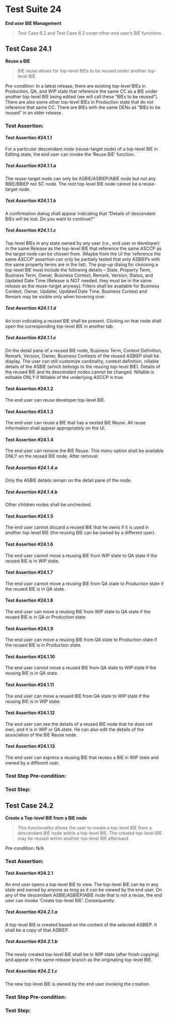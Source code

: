 # Test Suite 24

**End user BIE Management**

> Test Case 6.2 and Test Case 6.3 cover other end user’s BIE functions.

## Test Case 24.1

**Reuse a BIE**

> BIE reuse allows for top-level BIEs to be reused under another top-level BIE.

Pre-condition: In a latest release, there are existing top-level BIEs in Production, QA, and WIP state that reference the same CC as a BIE under another top-level BIE being edited (we will call these “BIEs to be reused”). There are also some other top-level BIEs in Production state that do not reference that same CC. There are BIEs with the same DENs as “BIEs to be reused” in an older release.


### Test Assertion:

#### Test Assertion #24.1.1
For a particular descendant node (reuse-target node) of a top-level BIE in Editing state, the end user can invoke the ‘Reuse BIE’ function.

##### Test Assertion #24.1.1.a
The reuse-target node can only be ASBIE/ASBIEP/ABIE node but not any BBIE/BBIEP nor SC node. The root top-level BIE node cannot be a reuse-target node.
##### Test Assertion #24.1.1.b
A confirmation dialog shall appear indicating that “Details of descendant BIEs will be lost. Do you want to continue?”
##### Test Assertion #24.1.1.c
Top-level BIEs in any state owned by any user (i.e., end user or developer) in the same Release as the top-level BIE that reference the same ASCCP as the target node can be chosen from. (Maybe from the UI the ‘reference the same ASCCP’ assertion can only be partially tested that only ASBIEPs with the same property terms are in the list). The pop-up dialog for choosing a top-level BIE must include the following details – State, Property Term, Business Term, Owner, Business Context, Remark, Version, Status, and Updated Date Time (Release is NOT needed, they must be in the same release as the reuse-target anyway). Filters shall be available for Business Context, Owner, Updater, Updated Date Time. Business Context and Remark may be visible only when hovering over.
##### Test Assertion #24.1.1.d
An icon indicating a reused BIE shall be present. Clicking on that node shall open the corresponding top-level BIE in another tab.
##### Test Assertion #24.1.1.e
On the detail pane of a reused BIE node, Business Term, Context Definition, Remark, Version, Owner, Business Contexts of the reused ASBIEP shall be display. The user can still customize cardinality, context definition, nillable details of the ASBIE (which belongs to the reusing top-level BIE). Details of the reused BIE and its descendant nodes cannot be changed. Nillable is editable ONLY if Nillable of the underlying ASCCP is true.

#### Test Assertion #24.1.2
The end user can reuse developer top-level BIE.

#### Test Assertion #24.1.3
The end user can reuse a BIE that has a nested BIE Reuse. All reuse information shall appear appropriately on the UI.

#### Test Assertion #24.1.4
The end user can remove the BIE Reuse. This menu option shall be available ONLY on the reused BIE node. After removal:

##### Test Assertion #24.1.4.a
Only the ASBIE details remain on the detail pane of the node.
##### Test Assertion #24.1.4.b
Other children nodes shall be unchecked.

#### Test Assertion #24.1.5
The end user cannot discard a reused BIE that he owns if it is used in another top-level BIE (the reusing BIE can be owned by a different user).

#### Test Assertion #24.1.6
The end user cannot move a reusing BIE from WIP state to QA state if the reused BIE is in WIP state.

#### Test Assertion #24.1.7
The end user cannot move a reusing BIE from QA state to Production state if the reused BIE is in QA state.

#### Test Assertion #24.1.8
The end user can move a reusing BIE from WIP state to QA state if the reused BIE is in QA or Production state

#### Test Assertion #24.1.9
The end user can move a reusing BIE from QA state to Production state if the reused BIE is in Production state.

#### Test Assertion #24.1.10
The end user cannot move a reused BIE from QA state to WIP state if the reusing BIE is in QA state.

#### Test Assertion #24.1.11
The end user can move a reused BIE from QA state to WIP state if the reusing BIE is in WIP state.

#### Test Assertion #24.1.12
The end user can see the details of a reused BIE node that he does not own, and it is in WIP or QA state. He can also edit the details of the association of the BIE Reuse node.

#### Test Assertion #24.1.13
The end user can express a reusing BIE that reuses a BIE in WIP state and owned by a different user.

### Test Step Pre-condition:



### Test Step:

## Test Case 24.2

**Create a Top-level BIE from a BIE node**

> This functionality allows the user to create a top-level BIE from a descendant BIE node within a top-level BIE. The created top-level BIE may be reused within another top-level BIE afterward.

Pre-condition: N/A


### Test Assertion:

#### Test Assertion #24.2.1
An end user opens a top-level BIE to view. The top-level BIE can be in any state and owned by anyone as long as it can be viewed by the end user. On any of the descendant ASBIE/ASBIEP/ABIE node that is not a reuse, the end user can invoke ‘Create top-level BIE’. Consequently:

##### Test Assertion #24.2.1.a
A top-level BIE is created based on the content of the selected ASBIEP. It shall be a copy of that ASBIEP.
##### Test Assertion #24.2.1.b
The newly created top-level BIE shall be in WIP state (after finish copying) and appear in the same release branch as the originating top-level BIE.
##### Test Assertion #24.2.1.c
The new top-level BIE is owned by the end user invoking the creation.

### Test Step Pre-condition:



### Test Step:
